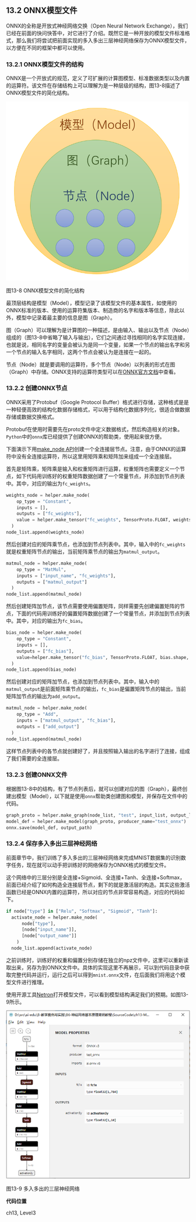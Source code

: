 <!--Copyright © Microsoft Corporation. All rights reserved.
  适用于[License](https://github.com/Microsoft/ai-edu/blob/master/LICENSE.md)版权许可-->

## 13.2 ONNX模型文件

ONNX的全称是开放式神经网络交换（Open Neural Network Exchange），我们已经在前面的快问快答中，对它进行了介绍。既然它是一种开放的模型文件标准格式，那么我们将尝试把前面实现的多入多出三层神经网络保存为ONNX模型文件，以方便在不同的框架中都可以使用。

### 13.2.1 ONNX模型文件的结构

ONNX是一个开放式的规范，定义了可扩展的计算图模型、标准数据类型以及内置的运算符。该文件在存储结构上可以理解为是一种层级的结构，图13-8描述了ONNX模型文件的简化结构。

<img src="../Images/13/onnx.png" width="500">

图13-8 ONNX模型文件的简化结构

最顶层结构是模型（Model），模型记录了该模型文件的基本属性，如使用的ONNX标准的版本、使用的运算符集版本、制造商的名字和版本等信息，除此以外，模型中记录着最主要的信息是图（Graph）。

图（Graph）可以理解为是计算图的一种描述，是由输入、输出以及节点（Node）组成的（图13-8中省略了输入与输出），它们之间通过寻找相同的名字实现连接，也就是说，相同名字的变量会被认为是同一个变量，如果一个节点的输出名字和另一个节点的输入名字相同，这两个节点会被认为是连接在一起的。

节点（Node）就是要调用的运算符，多个节点（Node）以列表的形式在图（Graph）中存储。ONNX支持的运算符类型可以在[ONNX官方文档](https://github.com/onnx/onnx/blob/79bd5042ada4d9fa6004f351bce0704a566522ea/docs/Operators.md)中查看。

### 13.2.2 创建ONNX节点

ONNX采用了Protobuf（Google Protocol Buffer）格式进行存储，这种格式是是一种轻便高效的结构化数据存储格式，可以用于结构化数据序列化，很适合做数据存储或数据交换格式。

Protobuf在使用时需要先在proto文件中定义数据格式，然后构造相关的对象。`Python`中的`onnx`库已经提供了创建ONNX的帮助类，使用起来很方便。

下面演示下用[make_node API](https://github.com/onnx/onnx/blob/79bd5042ada4d9fa6004f351bce0704a566522ea/onnx/helper.py#L20)创建一个全连接层节点。注意，由于ONNX的运算符中没有全连接运算符，所以这里用矩阵乘和矩阵加来组成一个全连接层。

首先是矩阵乘，矩阵乘是输入和权重矩阵进行运算，权重矩阵也需要定义一个节点，如下代码用训练好的权重矩阵数据创建了一个常量节点，并添加到节点列表中。其中，对应的输出为`fc_weights`。

``` Python
weights_node = helper.make_node(
    op_type = "Constant", 
    inputs = [], 
    outputs = ["fc_weights"], 
    value = helper.make_tensor("fc_weights", TensorProto.FLOAT, weights.shape, weights.flatten().astype(float))
  )
node_list.append(weights_node)
```

然后创建对应的矩阵乘节点，也添加到节点列表中。其中，输入中的`fc_weights`就是权重矩阵节点的输出，当前矩阵乘节点的输出为`matmul_output`。

``` Python
matmul_node = helper.make_node(
    op_type = "MatMul",
    inputs = ["input_name", "fc_weights"],
    outputs = ["matmul_output"]
  )
node_list.append(matmul_node)
```

然后创建矩阵加节点，该节点需要使用偏置矩阵，同样需要先创建偏置矩阵的节点，下面的代码用训练好的偏置矩阵数据创建了一个常量节点，并添加到节点列表中。其中，对应的输出为`fc_bias`。

``` Python
bias_node = helper.make_node(
    op_type = "Constant", 
    inputs = [], 
    outputs = ["fc_bias"], 
    value=helper.make_tensor("fc_bias", TensorProto.FLOAT, bias.shape, bias.flatten().astype(float))
  )
node_list.append(bias_node)
```

然后创建对应的矩阵加节点，也添加到节点列表中。其中，输入中的`matmul_output`是前面矩阵乘节点的输出，`fc_bias`是偏置矩阵节点的输出，当前矩阵加节点的输出为`add_output`。

``` Python
matmul_node = helper.make_node(
    op_type = "Add",
    inputs = ["matmul_output", "fc_bias"],
    outputs = ["add_output"]
  )
node_list.append(matmul_node)
```

这样节点列表中的各节点就创建好了，并且按照输入输出的名字进行了连接，组成了我们需要的全连接层。

### 13.2.3 创建ONNX文件

根据图13-8中的结构，有了节点列表后，就可以创建对应的图（Graph），最终创建出模型（Model），以下就是使用`onnx`帮助类创建图和模型，并保存在文件中的代码。

``` Python
graph_proto = helper.make_graph(node_list, "test", input_list, output_list)
model_def = helper.make_model(graph_proto, producer_name="test_onnx")
onnx.save(model_def, output_path)
```

### 13.2.4 保存多入多出三层神经网络

前面章节中，我们训练了多入多出的三层神经网络来完成MNIST数据集的识别数字任务，现在就可以动手把训练好的网络保存为ONNX格式的模型文件。

这个网络中的三层分别是全连接+Sigmoid、全连接+Tanh、全连接+Softmax，前面已经介绍了如何构造全连接层节点，剩下的就是激活层的构造。其实这些激活函数已经是ONNX内置的运算符，所以对应的节点非常容易构造，对应的代码如下。

``` Python
if node["type"] in ["Relu", "Softmax", "Sigmoid", "Tanh"]:
  activate_node = helper.make_node(
      node["type"],
      [node["input_name"]],
      [node["output_name"]]
    )
  node_list.append(activate_node)
```

之前训练时，训练好的权重和偏置分别存储在独立的npz文件中，这里可以重新读取出来，另存为到ONNX文件中。具体的实现这里不再展示，可以到代码目录中获取完整代码并运行，运行之后可以得到`mnist.onnx`文件，在后面我们将用这个模型文件进行推理。

使用开源工具[Netron](https://github.com/lutzroeder/netron)打开模型文件，可以看到模型结构满足我们的预期。如图13-9所示。

<img src="../Images/13/modeldetail.png" ch="500" />

图13-9 多入多出的三层神经网络

**代码位置**

ch13, Level3
